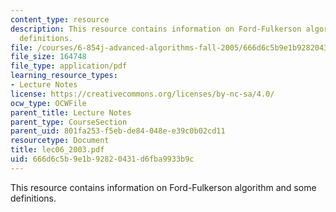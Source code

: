 ```yaml
---
content_type: resource
description: This resource contains information on Ford-Fulkerson algorithm and some
  definitions.
file: /courses/6-854j-advanced-algorithms-fall-2005/666d6c5b9e1b92820431d6fba9933b9c_lec06_2003.pdf
file_size: 164748
file_type: application/pdf
learning_resource_types:
- Lecture Notes
license: https://creativecommons.org/licenses/by-nc-sa/4.0/
ocw_type: OCWFile
parent_title: Lecture Notes
parent_type: CourseSection
parent_uid: 801fa253-f5eb-de84-048e-e39c0b02cd11
resourcetype: Document
title: lec06_2003.pdf
uid: 666d6c5b-9e1b-9282-0431-d6fba9933b9c
---
```

This resource contains information on Ford-Fulkerson algorithm and some definitions.